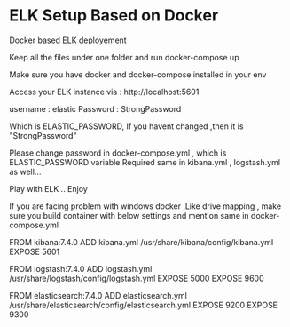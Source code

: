 # ELK Setup Based on Docker
Docker based ELK deployement

Keep all the files under one folder and run docker-compose up

Make sure you have docker and docker-compose installed in your env

Access your ELK instance via : http://localhost:5601 

username : elastic
Password : StrongPassword

Which is ELASTIC_PASSWORD, If you havent changed ,then it is "StrongPassword"

Please change password in docker-compose.yml , which is ELASTIC_PASSWORD variable
Required same in kibana.yml , logstash.yml as well... 

Play with ELK .. Enjoy

If you are facing problem with windows docker ,Like drive mapping , make sure you build container with below settings and mention same in docker-compose.yml



FROM kibana:7.4.0
ADD kibana.yml /usr/share/kibana/config/kibana.yml
EXPOSE 5601


FROM logstash:7.4.0
ADD logstash.yml /usr/share/logstash/config/logstash.yml
EXPOSE 5000
EXPOSE 9600


FROM elasticsearch:7.4.0
ADD elasticsearch.yml /usr/share/elasticsearch/config/elasticsearch.yml
EXPOSE 9200
EXPOSE 9300
